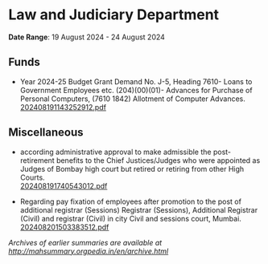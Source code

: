 # Law and Judiciary Department

**Date Range**: 19 August 2024 - 24 August 2024


## Funds
- Year 2024-25 Budget Grant Demand No. J-5, Heading 7610- Loans to Government Employees etc. (204)(00)(01)- Advances for Purchase of Personal Computers, (7610 1842) Allotment of Computer Advances.\
  [202408191143252912.pdf](https://gr.maharashtra.gov.in/Site/Upload/Government%20Resolutions/English/202408191143252912.pdf)

## Miscellaneous
- according administrative approval to make admissible the post-retirement benefits to the Chief Justices/Judges who were appointed as Judges of Bombay high court but retired or retiring from other High Courts.\
  [202408191740543012.pdf](https://gr.maharashtra.gov.in/Site/Upload/Government%20Resolutions/English/202408191740543012.pdf)

- Regarding pay fixation of employees after promotion to the post of additional registrar (Sessions) Registrar (Sessions), Additional Registrar (Civil) and registrar (Civil) in city Civil and sessions court, Mumbai.\
  [202408201503383512.pdf](https://gr.maharashtra.gov.in/Site/Upload/Government%20Resolutions/English/202408201503383512.pdf)


*Archives of earlier summaries are available at http://mahsummary.orgpedia.in/en/archive.html*